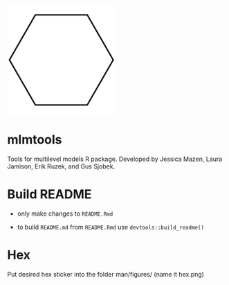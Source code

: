 
<img src="man/figures/hex.png" width = 250 />

# mlmtools

Tools for multilevel models R package. Developed by Jessica Mazen, Laura
Jamison, Erik Ruzek, and Gus Sjobek.

# Build README

-   only make changes to `README.Rmd`

-   to build `README.md` from `README.Rmd` use
    `devtools::build_readme()`

# Hex

Put desired hex sticker into the folder man/figures/ (name it hex.png)
